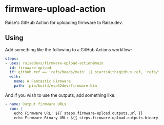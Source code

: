 # firmware-upload-action

Raise's GitHub Action for uploading firmware to Raise.dev.

## Using

Add something like the following to a GitHub Actions workflow:

```yaml
steps:
- uses: raisedevs/firmware-upload-action@main
  id: firmware-upload
  if: github.ref == 'refs/heads/main' || startsWith(github.ref, 'refs/tags/')
  with:
    name: A Fantastic Firmware
    path: .pio/build/esp32dev/firmware.bin
```

And if you wish to use the outputs, add something like:

```yaml
- name: Output firmware URLs
  run: |
    echo Firmware URL: ${{ steps.firmware-upload.outputs.url }}
    echo Firmware Binary URL: ${{ steps.firmware-upload.outputs.binary-url }}
```
